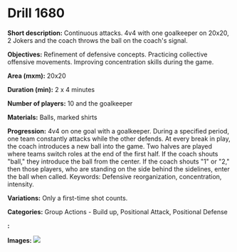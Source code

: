 # Drill 1680

**Short description:**
Continuous attacks. 4v4 with one goalkeeper on 20x20, 2 Jokers and the coach throws the ball on the coach's signal.

**Objectives:**
Refinement of defensive concepts. Practicing collective offensive movements. Improving concentration skills during the game.

**Area (mxm):**
20x20

**Duration (min):**
2 x 4 minutes

**Number of players:**
10 and the goalkeeper

**Materials:**
Balls, marked shirts

**Progression:**
4v4 on one goal with a goalkeeper. During a specified period, one team constantly attacks while the other defends. At every break in play, the coach introduces a new ball into the game. Two halves are played where teams switch roles at the end of the first half. If the coach shouts "ball," they introduce the ball from the center. If the coach shouts "1" or "2," then those players, who are standing on the side behind the sidelines, enter the ball when called. Keywords: Defensive reorganization, concentration, intensity.

**Variations:**
Only a first-time shot counts.

**Categories:**
Group Actions - Build up, Positional Attack, Positional Defense

**:**


**Images:**
![](https://www.coachingfutsal.com/\images\3a871b59-b0c7-4144-b3ca-7e6d4d912fc2_316.png)

